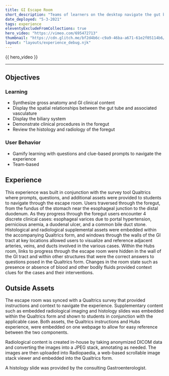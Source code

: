 ```yaml
---
title: GI Escape Room
short_description: "Teams of learners on the desktop navigate the gut by solving clinicaly relevent questions / clues to discover ways around the gastro-intestinal tract."
date_deployed: "5-3-2021"
tags: experience
eleventyExcludeFromCollections: true
hero_video: "https://vimeo.com/695472713"
thumbnail: "https://cdn.glitch.me/bf2d4b6c-c9a9-46ba-a671-61e2f05114b6/hubs3.png?v=1648918735630"
layout: "layouts/experience_debug.njk"
---
```


<div class="row">
  
<!-- {% include "hubs_experience_spyscroll.html" %}
 -->
<div class="scrollTarget col-9">
  
<div id="hero_video">

  {{ hero_video }}  

</div>

<hr class="my-3">

<div data-bs-spy="scroll" data-bs-target="#experience-list" data-bs-offset="0" class="scrollspy-example" tabindex="0">

<h2 id="objectives">
  Objectives
</h2>

### Learning

- Synthesize gross anatomy and GI clinical content
- Display the spatial relationships between the gut tube and associated vasculature
- Display the biliary system
- Demonstrate clinical procedures in the foregut
- Review the histology and radiology of the foregut

### User Behavior

- Gamify learning with questions and clue-based prompts to navigate the experience
- Team-based 

<h2 id="experience">
  Experience
</h2>

This experience was built in conjunction with the survey tool Qualtrics where prompts, questions, and additional assets were provided to students to navigate through the escape room. Users traversed through the foregut, from the fundus of the stomach near the esophageal junction to the distal duodenum. As they progress through the foregut users encounter 4 discrete clinical cases: esophageal varices due to portal hypertension, pernicious anemia, a duodenal ulcer, and a common bile duct stone. Histological and radiological supplemental assets were embedded within the accompanying Qualtrics form, and windows through the walls of the GI tract at key locations allowed users to visualize and reference adjacent arteries, veins, and ducts involved in the various cases. Within the Hubs room, links to progress through the escape room were hidden in the wall of the GI tract and within other structures that were the correct answers to questions posed in the Qualtrics form. Changes in the room state such as presence or absence of blood and other bodily fluids provided context clues for the cases and their interventions. 


<h2 id="assets">
  Outside Assets
</h2> 

The escape room was synced with a Qualtrics survey that provided instructions and context to navigate the experience. Supplementary content such as embedded radiological imaging and histology slides was embedded within the Qualtrics form and shown to students in conjunction with the applicable case. Both assets, the Qualtrics instructions and Hubs experience, were embedded on one webpage to allow for easy reference between the two components. 

Radiological content is created in-house by taking anonymized DICOM data and converting the images into a JPEG stack, annotating as needed. The images are then uploaded into Radiopaedia, a web-based scrollable image stack viewer and embedded into the Qualtrics form. 

A histology slide was provided by the consulting Gastroenterologist. 

</div>
</div>
</div>
